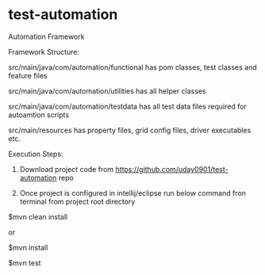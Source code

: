 # test-automation
Automation Framework

Framework Structure:

src/main/java/com/automation/functional has pom classes, test classes and feature files

src/main/java/com/automation/utilities has all helper classes

src/main/java/com/automation/testdata has all test data files required for autoamtion scripts


src/main/resources has property files, grid config files, driver executables etc.


Execution Steps:

1. Download project code from https://github.com/uday0901/test-automation repo

2. Once project is configured in intellij/eclipse run below command fron terminal from project root directory


$mvn clean install

or 

$mvn install

$mvn test
